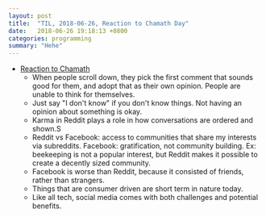 ```yaml
---
layout: post
title:  "TIL, 2018-06-26, Reaction to Chamath Day"
date:   2018-06-26 19:18:13 +0800
categories: programming
summary: "Hehe"
---
```


- [Reaction to Chamath](https://www.reddit.com/r/videos/comments/7j31he/former_facebook_exec_i_think_we_have_created/)
  - When people scroll down, they pick the first comment that sounds good for them, and adopt that as their own opinion. People are unable to think for themselves.
  - Just say "I don't know" if you don't know things. Not having an opinion about something is okay.
  - Karma in Reddit plays a role in how conversations are ordered and shown.S
  - Reddit vs Facebook: access to communities that share my interests via subreddits. Facebook: gratification, not community building. Ex: beekeeping is not a popular interest, but Reddit makes it possible to create a decently sized community.
  - Facebook is worse than Reddit, because it consisted of friends, rather than strangers.
  - Things that are consumer driven are short term in nature today.
  - Like all tech, social media comes with both challenges and potential benefits.
